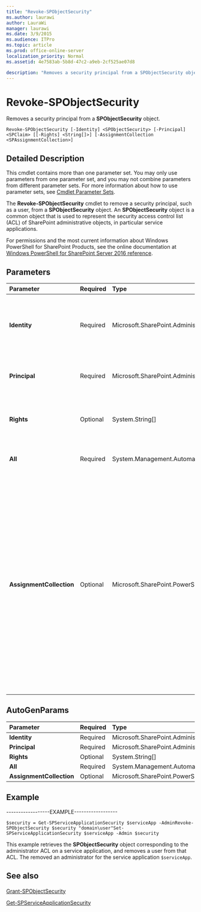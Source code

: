 ```yaml
---
title: "Revoke-SPObjectSecurity"
ms.author: laurawi
author: LauraWi
manager: laurawi
ms.date: 3/9/2015
ms.audience: ITPro
ms.topic: article
ms.prod: office-online-server
localization_priority: Normal
ms.assetid: 4e7583ab-5b8d-47c2-a9eb-2cf525ae07d8

description: "Removes a security principal from a SPObjectSecurity object."
---
```


# Revoke-SPObjectSecurity

Removes a security principal from a **SPObjectSecurity** object. 
  
```
Revoke-SPObjectSecurity [-Identity] <SPObjectSecurity> [-Principal] <SPClaim> [[-Rights] <String[]>] [-AssignmentCollection <SPAssignmentCollection>]
```

## Detailed Description

This cmdlet contains more than one parameter set. You may only use parameters from one parameter set, and you may not combine parameters from different parameter sets. For more information about how to use parameter sets, see [Cmdlet Parameter Sets](https://go.microsoft.com/fwlink/?LinkID=187810).
  
The **Revoke-SPObjectSecurity** cmdlet to remove a security principal, such as a user, from a **SPObjectSecurity** object. An **SPObjectSecurity** object is a common object that is used to represent the security access control list (ACL) of SharePoint administrative objects, in particular service applications. 
  
For permissions and the most current information about Windows PowerShell for SharePoint Products, see the online documentation at [Windows PowerShell for SharePoint Server 2016 reference](https://go.microsoft.com/fwlink/p/?LinkId=671715).
  
## Parameters

|**Parameter**|**Required**|**Type**|**Description**|
|:-----|:-----|:-----|:-----|
|**Identity** <br/> |Required  <br/> |Microsoft.SharePoint.Administration.AccessControl.SPObjectSecurity  <br/> |Specifies the **SPObjectSecurity** object from which the security principal is removed. You can use the Get- **SPServiceApplicationSecurity** cmdlet to get a **SPObjectSecurity** object .  <br/> |
|**Principal** <br/> |Required  <br/> |Microsoft.SharePoint.Administration.Claims.SPClaim  <br/> |Specifies the principal for whom the rights are removed.  <br/> The type must a valid name a principal; for example, Full Control.  <br/> |
|**Rights** <br/> |Optional  <br/> |System.String[]  <br/> |Specifies the rights of the principal to revoke.  <br/> The type must a valid array of strings that represents the rights of the principal to revoke.  <br/> |
|**All** <br/> |Required  <br/> |System.Management.Automation.SwitchParameter  <br/> |Specifies that all security principals are removed from the specified **SPObjectSecurity** object.  <br/> |
|**AssignmentCollection** <br/> |Optional  <br/> |Microsoft.SharePoint.PowerShell.SPAssignmentCollection  <br/> |Manages objects for the purpose of proper disposal. Use of objects, such as **SPWeb** or **SPSite**, can use large amounts of memory and use of these objects in Windows PowerShell scripts requires proper memory management. Using the **SPAssignment** object, you can assign objects to a variable and dispose of the objects after they are needed to free up memory. When **SPWeb**, **SPSite**, or **SPSiteAdministration** objects are used, the objects are automatically disposed of if an assignment collection or the **Global** parameter is not used.  <br/> > [!NOTE]> When the **Global** parameter is used, all objects are contained in the global store. If objects are not immediately used, or disposed of by using the **Stop-SPAssignment** command, an out-of-memory scenario can occur.           |
   
## AutoGenParams

|**Parameter**|**Required**|**Type**|**Description**|
|:-----|:-----|:-----|:-----|
|**Identity** <br/> |Required  <br/> |Microsoft.SharePoint.Administration.AccessControl.SPObjectSecurity  <br/> ||
|**Principal** <br/> |Required  <br/> |Microsoft.SharePoint.Administration.Claims.SPClaim  <br/> ||
|**Rights** <br/> |Optional  <br/> |System.String[]  <br/> ||
|**All** <br/> |Required  <br/> |System.Management.Automation.SwitchParameter  <br/> ||
|**AssignmentCollection** <br/> |Optional  <br/> |Microsoft.SharePoint.PowerShell.SPAssignmentCollection  <br/> ||
   
## Example

------------------EXAMPLE------------------
  
```
$security = Get-SPServiceApplicationSecurity $serviceApp -AdminRevoke-SPObjectSecurity $security "domain\user"Set-SPServiceApplicationSecurity $serviceApp -Admin $security
```

This example retrieves the **SPObjectSecurity** object corresponding to the administrator ACL on a service application, and removes a user from that ACL. The removed an administrator for the service application  `$serviceApp`.
  
## See also

#### 

[Grant-SPObjectSecurity](grant-spobjectsecurity.md)
  
[Get-SPServiceApplicationSecurity](get-spserviceapplicationsecurity.md)

